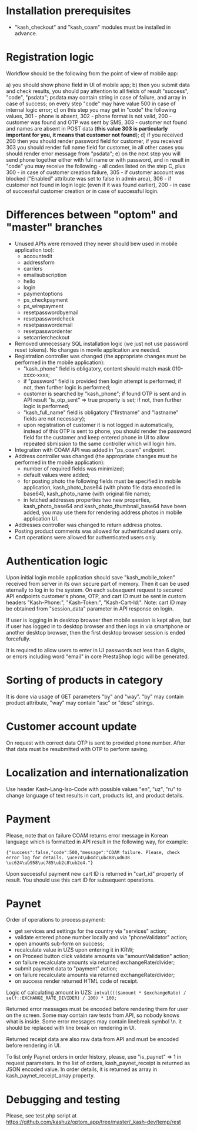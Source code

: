 # Installation prerequisites

* "kash_checkout" and "kash_coam" modules must be installed in advance.

# Registration logic

Workflow should be the following from the point of view of mobile app:

  a) you should show phone field in UI of mobile app;
  b) then you submit data and check results, you should pay attention to all fields of result "success", "code", "psdata"; psdata may contain string in case of failure, and array in case of success; on every step "code" may have value 500 in case of internal logic error;
  c) on this step you may get in "code" the following values, 301 - phone is absent, 302 - phone format is not valid, 200 - customer was found and OTP was sent by SMS, 303 - customer not found and names are absent in POST data (**this value 303 is particularly important for you, it means that customer not found**);
  d) if you received 200 then you should render password field for customer, if you received 303 you should render full name field for customer, in all other cases you should render error message from "psdata";
  e) on the next step you will send phone together either with full name or with password, and in result in "code" you may receive the following - all codes listed on the step C, plus 300 - in case of customer creation failure, 305 - if customer account was blocked ("Enabled" attribute was set to false in admin area), 306 - if customer not found in login logic (even if it was found earlier), 200 - in case of successful customer creation or in case of successful login.   

# Differences between "optom" and "master" branches

* Unused APIs were removed (they never should bew used in mobile application too):
    * accountedit
    * addressform
    * carriers
    * emailsubscription
    * hello
    * login
    * paymentoptions
    * ps_checkpayment
    * ps_wirepayment
    * resetpasswordbyemail
    * resetpasswordcheck
    * resetpasswordemail
    * resetpasswordenter
    * setcarriercheckout
* Removed unnecessary SQL installation logic (we just not use password reset tokens). No changes in movile application are needed.
* Registration controller was changed (the appropriate changes must be performed in the mobile application):
    * "kash_phone" field is obligatory, content should match mask 010-xxxx-xxxx;
    * if "password" field is provided then login attempt is performed; if not, then further logic is performed;
    * customer is searched by "kash_phone"; if found OTP is sent and in API result "is_otp_sent" => true property is set; if not, then further logic is performed;
    * "kash_full_name" field is obligatory ("firstname" and "lastname" fields are not necessary);
    * upon registration of customer it is not logged in automatically, instead of this OTP is sent to phone, you should render the password field for the customer and keep entered phone in UI to allow repeated sbmission to the same controller which will login him.
* Integration with COAM API was added in "ps_coam" endpoint.
* Address controller was changed (the appropriate changes must be performed in the mobile application):
    * number of required fields was minimized;
    * default values were added;
    * for posting photo the following fields must be specified in mobile application, kash_photo_base64 (with photo file data encoded in base64), kash_photo_name (with original file name);
    * in fetched addresses properties two new properties, kash_photo_base64 and kash_photo_thumbnail_base64 have been added, you may use them for rendering address photos in mobile application UI.
* Addresses controller was changed to return address photos.
* Posting product comments was allowed for authenticated users only.
* Cart operations were allowed for authenticated users only.
    
# Authentication logic

Upon initial login mobile application should save "kash_mobile_token" received from server in its own secure part of memory. Then it can be used eternally to log in to the system.
On each subsequent request to secured API endpoints customer's phone, OTP, and cart ID must be sent in custom headers "Kash-Phone:", "Kash-Token:", "Kash-Cart-Id:".
Note: cart ID may be obtained from "session_data" parameter in API response on login. 

If user is logging in in desktop browser then mobile session is kept alive, but if user has logged in to desktop browser and then logs in via smartphone or another desktop browser, then the first desktop browser session is ended forcefully.

It is required to allow users to enter in UI passwords not less than 6 digits, or errors including word "email" in core PrestaShop logic will be generated.

# Sorting of products in category

It is done via usage of GET parameters "by" and "way". "by" may contain product attribute, "way" may contain "asc" or "desc" strings.

# Customer account update

On request with correct data OTP is sent to provided phone number. After that data must be resubmitted with OTP to perform saving.

# Localization and internationalization

Use header Kash-Lang-Iso-Code with possible values "en", "uz", "ru" to change language of text results in cart, products list, and product details.

# Payment

Please, note that on failure COAM returns error message in Korean language which is formatted in API result in the following way, for example: 

```
{"success":false,"code":500,"message":"COAM failure. Please, check error log for details. \uce74\ub4dc\ubc88\ud638 \uc624\ub958\uc785\ub2c8\ub2e4."}
```

Upon successful payment new cart ID is returned in "cart_id" property of result. You should use this cart ID for subsequent operations.

# Paynet

Order of operations to process payment:

* get services and settings for the country via "services" action;
* validate entered phone number locally and via "phoneValidator" action;
* open amounts sub-form on success;
* recalculate value in UZS upon entering it in KRW;
* on Proceed button click validate amounts via "amountValidation" action;
* on failure recalculate amounts via returned exchangeRate/divider;
* submit payment data to "payment" action;
* on failure recalculate amounts via returned exchangeRate/divider;
* on success render returned HTML code of receipt.

Logic of calculating amount in UZS: ```intval((($amount * $exchangeRate) / self::EXCHANGE_RATE_DIVIDER) / 100) * 100;```

Returned error messages must be encoded before rendering them for user on the screen. Some may contain raw texts from API, so nobody knows what is inside. Some error messages may contain linebreak symbol \n. it should be replaced with line break on rendering in UI.

Returned receipt data are also raw data from API and must be encoded before rendering in UI.

To list only Paynet orders in order history, please, use "is_paynet" => 1 in request parameters. In the list of orders, kash_paynet_receipt is returned as JSON encoded value. In order details, it is returned as array in kash_paynet_receipt_array property.

# Debugging and testing

Please, see test.php script at https://github.com/kashuz/optom_app/tree/master/_kash-dev/temp/rest